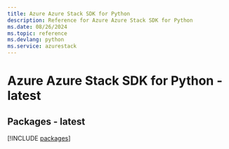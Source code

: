 ```yaml
---
title: Azure Azure Stack SDK for Python
description: Reference for Azure Azure Stack SDK for Python
ms.date: 08/26/2024
ms.topic: reference
ms.devlang: python
ms.service: azurestack
---
```

# Azure Azure Stack SDK for Python - latest
## Packages - latest
[!INCLUDE [packages](azure-stack-index.md)]